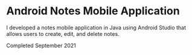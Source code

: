 # Android Notes Mobile Application
I developed a notes mobile application in Java using Android Studio that allows users to create, edit, and delete notes.

Completed September 2021
